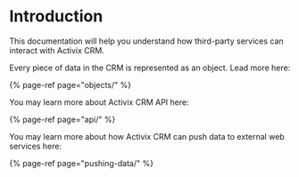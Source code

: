 # Introduction

This documentation will help you understand how third-party services can interact with Activix CRM.

Every piece of data in the CRM is represented as an object. Lead more here:

{% page-ref page="objects/" %}

You may learn more about Activix CRM API here:

{% page-ref page="api/" %}

You may learn more about how Activix CRM can push data to external web services here:

{% page-ref page="pushing-data/" %}



